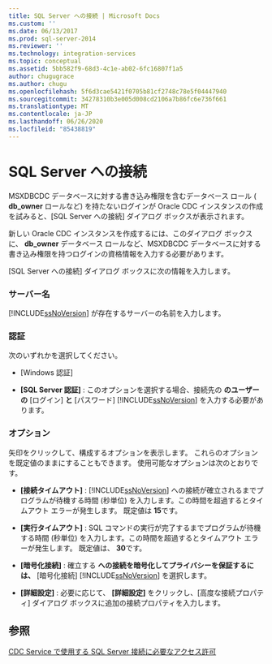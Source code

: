 ```yaml
---
title: SQL Server への接続 | Microsoft Docs
ms.custom: ''
ms.date: 06/13/2017
ms.prod: sql-server-2014
ms.reviewer: ''
ms.technology: integration-services
ms.topic: conceptual
ms.assetid: 5bb582f9-68d3-4c1e-ab02-6fc16807f1a5
author: chugugrace
ms.author: chugu
ms.openlocfilehash: 5f6d3cae5421f0705b81cf2748c78e5f04447940
ms.sourcegitcommit: 34278310b3e005d008cd2106a7b86fc6e736f661
ms.translationtype: MT
ms.contentlocale: ja-JP
ms.lasthandoff: 06/26/2020
ms.locfileid: "85438819"
---
```

# <a name="connection-to-sql-server"></a>SQL Server への接続
  MSXDBCDC データベースに対する書き込み権限を含むデータベース ロール ( **db_owner** ロールなど) を持たないログインが Oracle CDC インスタンスの作成を試みると、[SQL Server への接続] ダイアログ ボックスが表示されます。  
  
 新しい Oracle CDC インスタンスを作成するには、このダイアログ ボックスに、 **db_owner** データベース ロールなど、MSXDBCDC データベースに対する書き込み権限を持つログインの資格情報を入力する必要があります。  
  
 [SQL Server への接続] ダイアログ ボックスに次の情報を入力します。  
  
### <a name="server-name"></a>サーバー名  
 [!INCLUDE[ssNoVersion](../../includes/ssnoversion-md.md)] が存在するサーバーの名前を入力します。  
  
### <a name="authentication"></a>認証  
 次のいずれかを選択してください。  
  
-   [Windows 認証]  
  
-   **[SQL Server 認証]** : このオプションを選択する場合、接続先の **のユーザーの** [ログイン] **と** [パスワード] [!INCLUDE[ssNoVersion](../../includes/ssnoversion-md.md)] を入力する必要があります。  
  
### <a name="options"></a>オプション  
 矢印をクリックして、構成するオプションを表示します。 これらのオプションを既定値のままにすることもできます。 使用可能なオプションは次のとおりです。  
  
-   **[接続タイムアウト]** : [!INCLUDE[ssNoVersion](../../includes/ssnoversion-md.md)] への接続が確立されるまでプログラムが待機する時間 (秒単位) を入力します。この時間を超過するとタイムアウト エラーが発生します。 既定値は **15**です。  
  
-   **[実行タイムアウト]** : SQL コマンドの実行が完了するまでプログラムが待機する時間 (秒単位) を入力します。この時間を超過するとタイムアウト エラーが発生します。 既定値は、 **30**です。  
  
-   **[暗号化接続]** : 確立する **への接続を暗号化してプライバシーを保証するには、** [暗号化接続] [!INCLUDE[ssNoVersion](../../includes/ssnoversion-md.md)] を選択します。  
  
-   **[詳細設定]** : 必要に応じて、 **[詳細設定]** をクリックし、[高度な接続プロパティ] ダイアログ ボックスに追加の接続プロパティを入力します。  
  
## <a name="see-also"></a>参照  
 [CDC Service で使用する SQL Server 接続に必要なアクセス許可](sql-server-connection-required-permissions-for-the-cdc-service.md)  
  
  

